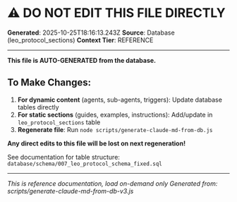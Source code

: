 # ⚠️ DO NOT EDIT THIS FILE DIRECTLY

**Generated**: 2025-10-25T18:16:13.243Z
**Source**: Database (leo_protocol_sections)
**Context Tier**: REFERENCE

---

**This file is AUTO-GENERATED from the database.**

## To Make Changes:
1. **For dynamic content** (agents, sub-agents, triggers): Update database tables directly
2. **For static sections** (guides, examples, instructions): Add/update in `leo_protocol_sections` table
3. **Regenerate file**: Run `node scripts/generate-claude-md-from-db.js`

**Any direct edits to this file will be lost on next regeneration!**

See documentation for table structure: `database/schema/007_leo_protocol_schema_fixed.sql`

---

*This is reference documentation, load on-demand only*
*Generated from: scripts/generate-claude-md-from-db-v3.js*
